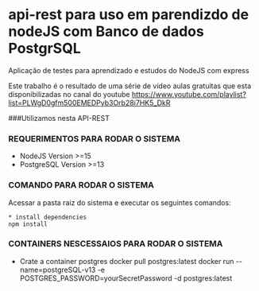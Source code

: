 # api-rest para uso em parendizdo de nodeJS com Banco de dados PostgrSQL

Aplicação de testes para aprendizado e estudos do NodeJS com express

Este trabalho é o resultado de uma série de vídeo aulas gratuitas que esta disponibilizadas no canal do youtube <https://www.youtube.com/playlist?list=PLWgD0gfm500EMEDPyb3Orb28i7HK5_DkR>

###Utilizamos nesta API-REST

### REQUERIMENTOS PARA RODAR O SISTEMA

* NodeJS Version >=15
* PostgreSQL Version >=13

### COMANDO PARA RODAR O SISTEMA

Acessar a pasta raiz do sistema e executar os seguintes comandos:

    * install dependencies
    npm install

### CONTAINERS NESCESSAIOS PARA RODAR O SISTEMA

* Crate a container postgres
    docker pull postgres:latest
    docker run --name=postgreSQL-v13 -e POSTGRES_PASSWORD=yourSecretPassword -d postgres:latest
    